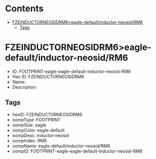 



Contents
========

* [FZEINDUCTORNEOSIDRM6>eagle-default/inductor-neosid/RM6](#fzeinductorneosidrm6eagle-defaultinductor-neosidrm6)
	* [Tags](#tags)

# FZEINDUCTORNEOSIDRM6>eagle-default/inductor-neosid/RM6

- ID: FOOTPRINT-eagle-eagle-default-inductor-neosid-RM6
- Hex ID: FZEINDUCTORNEOSIDRM6
- Name: 
- Description: 

## Tags

- hexID: FZEINDUCTORNEOSIDRM6
- oompType: FOOTPRINT
- oompSize: eagle
- oompColor: eagle-default
- oompDesc: inductor-neosid
- oompIndex: RM6
- oompName: eagle-default/inductor-neosid/RM6
- oompID: FOOTPRINT-eagle-eagle-default-inductor-neosid-RM6
